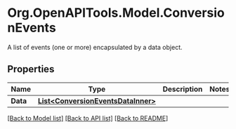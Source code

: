 # Org.OpenAPITools.Model.ConversionEvents
A list of events (one or more) encapsulated by a data object.

## Properties

Name | Type | Description | Notes
------------ | ------------- | ------------- | -------------
**Data** | [**List&lt;ConversionEventsDataInner&gt;**](ConversionEventsDataInner.md) |  | 

[[Back to Model list]](../README.md#documentation-for-models) [[Back to API list]](../README.md#documentation-for-api-endpoints) [[Back to README]](../README.md)

